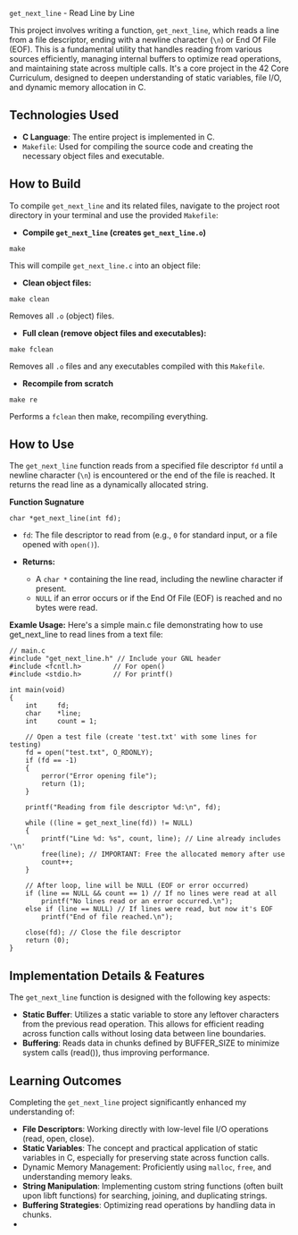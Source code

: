 `get_next_line` - Read Line by Line

This project involves writing a function, `get_next_line`, which reads a line from a file descriptor, ending with a newline character (`\n`) or End Of File (EOF). This is a fundamental utility that handles reading from various sources efficiently, managing internal buffers to optimize read operations, and maintaining state across multiple calls. It's a core project in the 42 Core Curriculum, designed to deepen understanding of static variables, file I/O, and dynamic memory allocation in C.

## Technologies Used
* __C Language__: The entire project is implemented in C.
* `Makefile`: Used for compiling the source code and creating the necessary object files and executable.

## How to Build
To compile `get_next_line` and its related files, navigate to the project root directory in your terminal and use the provided `Makefile`:

* __Compile `get_next_line` (creates `get_next_line.o`)__
```
make
```
This will compile `get_next_line.c` into an object file:

* __Clean object files:__
```
make clean
```
Removes all `.o` (object) files.

* __Full clean (remove object files and executables):__
```
make fclean
```
Removes all `.o` files and any executables compiled with this `Makefile`.

* __Recompile from scratch__
```
make re
```
Performs a `fclean` then make, recompiling everything.

## How to Use
The `get_next_line` function reads from a specified file descriptor `fd` until a newline character (`\n`) is encountered or the end of the file is reached. It returns the read line as a dynamically allocated string.

__Function Sugnature__
```
char *get_next_line(int fd);
```
* `fd`: The file descriptor to read from (e.g., `0` for standard input, or a file opened with `open()`).

* __Returns:__
    
    * A `char *` containing the line read, including the newline character if present.
    * `NULL` if an error occurs or if the End Of File (EOF) is reached and no bytes were read.

__Examle Usage:__
Here's a simple main.c file demonstrating how to use get_next_line to read lines from a text file:
```
// main.c
#include "get_next_line.h" // Include your GNL header
#include <fcntl.h>        // For open()
#include <stdio.h>        // For printf()

int main(void)
{
    int     fd;
    char    *line;
    int     count = 1;

    // Open a test file (create 'test.txt' with some lines for testing)
    fd = open("test.txt", O_RDONLY);
    if (fd == -1)
    {
        perror("Error opening file");
        return (1);
    }

    printf("Reading from file descriptor %d:\n", fd);

    while ((line = get_next_line(fd)) != NULL)
    {
        printf("Line %d: %s", count, line); // Line already includes '\n'
        free(line); // IMPORTANT: Free the allocated memory after use
        count++;
    }

    // After loop, line will be NULL (EOF or error occurred)
    if (line == NULL && count == 1) // If no lines were read at all
        printf("No lines read or an error occurred.\n");
    else if (line == NULL) // If lines were read, but now it's EOF
        printf("End of file reached.\n");

    close(fd); // Close the file descriptor
    return (0);
}
```

## Implementation Details & Features
The `get_next_line` function is designed with the following key aspects:

* __Static Buffer__: Utilizes a static variable to store any leftover characters from the previous read operation. This allows for efficient reading across function calls without losing data between line boundaries.
* __Buffering__: Reads data in chunks defined by BUFFER_SIZE to minimize system calls (read()), thus improving performance.

## Learning Outcomes
Completing the `get_next_line` project significantly enhanced my understanding of:

* __File Descriptors__: Working directly with low-level file I/O operations (read, open, close).
* __Static Variables__: The concept and practical application of static variables in C, especially for preserving state across function calls.
* Dynamic Memory Management: Proficiently using `malloc`, `free`, and understanding memory leaks.
* __String Manipulation__: Implementing custom string functions (often built upon libft functions) for searching, joining, and duplicating strings.
* __Buffering Strategies__: Optimizing read operations by handling data in chunks.
* 




